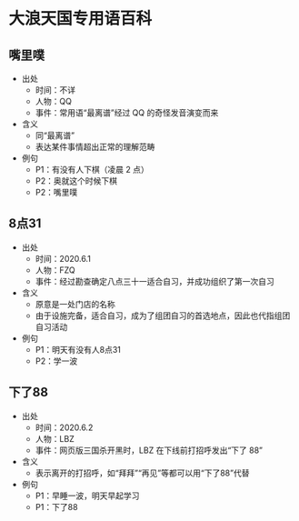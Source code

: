 # 大浪天国专用语百科

## 嘴里噗

- 出处
  - 时间：不详
  - 人物：QQ
  - 事件：常用语“最离谱”经过 QQ 的奇怪发音演变而来
- 含义
  - 同“最离谱”
  - 表达某件事情超出正常的理解范畴
- 例句
  - P1：有没有人下棋（凌晨 2 点）
  - P2：奥就这个时候下棋
  - P2：嘴里噗

## 8点31

- 出处
  - 时间：2020.6.1
  - 人物：FZQ
  - 事件：经过勘查确定八点三十一适合自习，并成功组织了第一次自习
- 含义
  - 原意是一处门店的名称
  - 由于设施完备，适合自习，成为了组团自习的首选地点，因此也代指组团自习活动
- 例句
  - P1：明天有没有人8点31
  - P2：学一波

## 下了88

- 出处
  - 时间：2020.6.2
  - 人物：LBZ
  - 事件：网页版三国杀开黑时，LBZ 在下线前打招呼发出“下了 88” 
- 含义
  - 表示离开的打招呼，如“拜拜”“再见”等都可以用“下了88”代替
- 例句
  - P1：早睡一波，明天早起学习
  - P1：下了88

